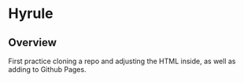 # Hyrule
## Overview
First practice cloning a repo and adjusting the HTML inside, as well as adding to Github Pages.
